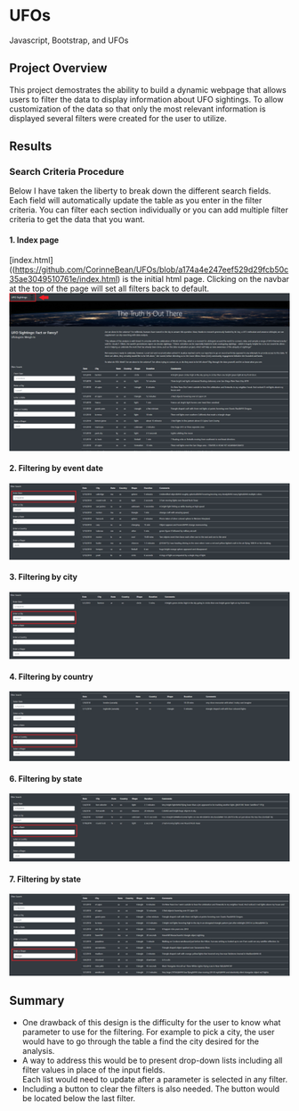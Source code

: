 # UFOs
 Javascript, Bootstrap, and UFOs

## Project Overview
This project demostrates the ability to build a dynamic webpage that allows users to filter the data to display information about UFO sightings. To allow customization of the data so that only the most relevant information is displayed several filters were created for the user to utilize. 

## Results

### Search Criteria Procedure
Below I have taken the liberty to break down the different search fields. Each field will automatically update the table as you enter in the filter criteria. You can filter each section individually or you can add multiple filter criteria to get the data that you want.

#### 1. Index page
[index.html]((https://github.com/CorinneBean/UFOs/blob/a174a4e247eef529d29fcb50c35ae3049510761e/index.html) is the initial html page. Clicking on the navbar at the top of the page will set all filters back to default.
![Index Page](https://github.com/CorinneBean/UFOs/blob/dd6427088ce4e4157e911534f95c71afda6a293f/Static/Images/Indexpage.png)

#### 2. Filtering by event date
![Date Filter](https://github.com/CorinneBean/UFOs/blob/dd6427088ce4e4157e911534f95c71afda6a293f/Static/Images/datefilter.png)

#### 3. Filtering by city
![City Filter](https://github.com/CorinneBean/UFOs/blob/dd6427088ce4e4157e911534f95c71afda6a293f/Static/Images/cityfilter.png)

#### 4. Filtering by country
![Country Filter](https://github.com/CorinneBean/UFOs/blob/dd6427088ce4e4157e911534f95c71afda6a293f/Static/Images/countryfilter.png)

#### 6. Filtering by state
![State Filter](https://github.com/CorinneBean/UFOs/blob/dd6427088ce4e4157e911534f95c71afda6a293f/Static/Images/statefilter.png)

#### 7. Filtering by state
![Shape Filter](https://github.com/CorinneBean/UFOs/blob/dd6427088ce4e4157e911534f95c71afda6a293f/Static/Images/shapefilter.png)

## Summary
- One drawback of this design is the difficulty for the user to know what parameter to use for the filtering. For example to pick a city, the user would have to go through the table a find the city desired for the analysis.
- A way to address this would be to present drop-down lists including all filter values in place of the input fields.<br>
Each list would need to update after a parameter is selected in any filter.
- Including a button to clear the filters is also needed. The button would be located below the last filter.
